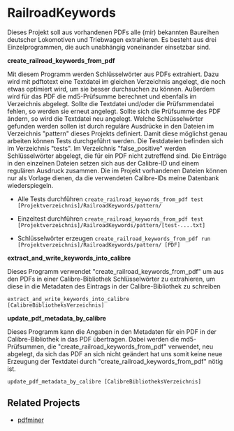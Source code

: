 RailroadKeywords
================
Dieses Projekt soll aus vorhandenen PDFs alle (mir) bekannten Baureihen deutscher Lokomotiven und Triebwagen extrahieren. Es besteht aus drei Einzelprogrammen, die auch unabhängig voneinander einsetzbar sind.

**create_railroad_keywords_from_pdf**

Mit diesem Programm werden Schlüsselwörter aus PDFs extrahiert. Dazu wird mit pdftotext eine Textdatei im gleichen Verzeichnis angelegt, die noch etwas optimiert wird, um sie besser durchsuchen zu können. Außerdem wird für das PDF die md5-Prüfsumme berechnet und ebenfalls im Verzeichnis abgelegt. Sollte die Textdatei und/oder die Prüfsmmendatei fehlen, so werden sie erneut angelegt. Sollte sich die Prüfsumme des PDF ändern, so wird die Textdatei neu angelegt.
Welche Schlüsselwörter gefunden werden sollen ist durch reguläre Ausdrücke in den Dateien im Verzeichnis "pattern" dieses Projekts definiert. Damit diese möglichst genau arbeiten können Tests durchgeführt werden. Die Testdateien befinden sich im Verzeichnis "tests".
Im Verzeichnis "false_positive" werden Schlüsselwörter abgelegt, die für ein PDF nicht zutreffend sind. Die Einträge in den einzelnen Dateien setzen sich aus der Calibre-ID und einem regulären Ausdruck zusammen. Die im Projekt vorhandenen Dateien können nur als Vorlage dienen, da die verwendeten Calibre-IDs meine Datenbank wiederspiegeln.

* Alle Tests durchführen
```create_railroad_keywords_from_pdf test [Projektverzeichnis]/RailroadKeywords/pattern/```

* Einzeltest durchführen
```create_railroad_keywords_from_pdf test [Projektverzeichnis]/RailroadKeywords/pattern/[test-....txt]```

* Schlüsselwörter erzeugen
```create_railroad_keywords_from_pdf run [Projektverzeichnis]/RailroadKeywords/pattern/ [PDF]```

**extract_and_write_keywords_into_calibre**

Dieses Programm verwendet "create_railroad_keywords_from_pdf" um aus den PDFs in einer Calibre-Bibliothek Schlüsselwörter zu extrahieren, um diese in die Metadaten des Eintrags in der Calibre-Bibliothek zu schreiben

```extract_and_write_keywords_into_calibre [CalibreBibliotheksVerzeichnis]```

**update_pdf_metadata_by_calibre**

Dieses Programm kann die Angaben in den Metadaten für ein PDF in der Calibre-Bibliothek in das PDF übertragen. Dabei werden die md5-Prüfsummen, die "create_railroad_keywords_from_pdf" verwendet, neu abgelegt, da sich das PDF an sich nicht geändert hat uns somit keine neue Erzeugung der Textdatei durch "create_railroad_keywords_from_pdf" nötig ist.

```update_pdf_metadata_by_calibre [CalibreBibliotheksVerzeichnis]```

Related Projects
----------------

 * <a href="https://github.com/euske/pdfminer">pdfminer</a>
